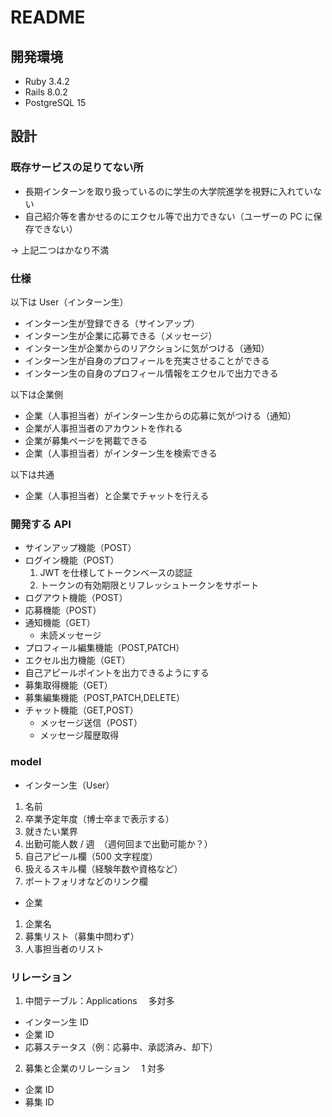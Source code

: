 # README

## 開発環境

- Ruby 3.4.2
- Rails 8.0.2
- PostgreSQL 15

## 設計

### 既存サービスの足りてない所

- 長期インターンを取り扱っているのに学生の大学院進学を視野に入れていない
- 自己紹介等を書かせるのにエクセル等で出力できない（ユーザーの PC に保存できない）

-> 上記二つはかなり不満

### 仕様

以下は User（インターン生）

- インターン生が登録できる（サインアップ）
- インターン生が企業に応募できる（メッセージ）
- インターン生が企業からのリアクションに気がつける（通知）
- インターン生が自身のプロフィールを充実させることができる
- インターン生の自身のプロフィール情報をエクセルで出力できる

以下は企業側

- 企業（人事担当者）がインターン生からの応募に気がつける（通知）
- 企業が人事担当者のアカウントを作れる
- 企業が募集ページを掲載できる
- 企業（人事担当者）がインターン生を検索できる

以下は共通

- 企業（人事担当者）と企業でチャットを行える

### 開発する API

- サインアップ機能（POST）
- ログイン機能（POST）
  1. JWT を仕様してトークンベースの認証
  2. トークンの有効期限とリフレッシュトークンをサポート
- ログアウト機能（POST）
- 応募機能（POST）
- 通知機能（GET）
  - 未読メッセージ
- プロフィール編集機能（POST,PATCH）
- エクセル出力機能（GET）
- 自己アピールポイントを出力できるようにする
- 募集取得機能（GET）
- 募集編集機能（POST,PATCH,DELETE）
- チャット機能（GET,POST）
  - メッセージ送信（POST）
  - メッセージ履歴取得

### model

- インターン生（User）

1. 名前
2. 卒業予定年度（博士卒まで表示する）
3. 就きたい業界
4. 出勤可能人数 / 週　（週何回まで出勤可能か？）
5. 自己アピール欄（500 文字程度）
6. 扱えるスキル欄（経験年数や資格など）
7. ポートフォリオなどのリンク欄

- 企業

1. 企業名
2. 募集リスト（募集中問わず）
3. 人事担当者のリスト

### リレーション

1. 中間テーブル：Applications 　多対多

- インターン生 ID
- 企業 ID
- 応募ステータス（例：応募中、承認済み、却下）

2. 募集と企業のリレーション　 1 対多

- 企業 ID
- 募集 ID
